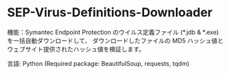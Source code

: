 # SEP-Virus-Definitions-Downloader
機能：Symantec Endpoint Protection のウイルス定義ファイル (*.jdb & *.exe) を一括自動ダウンロードして、
ダウンロードしたファイルの MD5 ハッシュ値とウェブサイト提供されたハッシュ値を検証します。

言語: Python (Required package: BeautifulSoup, requests, tqdm)

